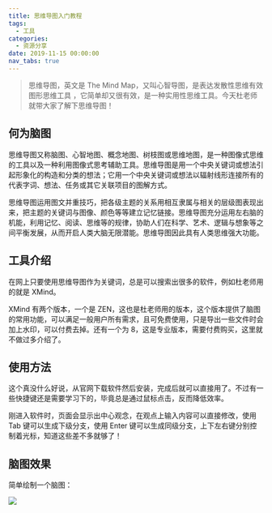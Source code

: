 ```yaml
---
title: 思维导图入门教程
tags:
  - 工具
categories:
  - 资源分享
date: 2019-11-15 00:00:00
nav_tabs: true
---
```


> 思维导图，英文是 The Mind Map，又叫心智导图，是表达发散性思维有效图形思维工具 ，它简单却又很有效，是一种实用性思维工具。今天杜老师就带大家了解下思维导图！

<!-- more -->

## 何为脑图

思维导图又称脑图、心智地图、概念地图、树枝图或思维地图，是一种图像式思维的工具以及一种利用图像式思考辅助工具。思维导图是用一个中央关键词或想法引起形象化的构造和分类的想法；它用一个中央关键词或想法以辐射线形连接所有的代表字词、想法、任务或其它关联项目的图解方式。

思维导图运用图文并重技巧，把各级主题的关系用相互隶属与相关的层级图表现出来，把主题的关键词与图像、颜色等等建立记忆链接。思维导图充分运用左右脑的机能，利用记忆、阅读、思维等的规律，协助人们在科学、艺术、逻辑与想象等之间平衡发展，从而开启人类大脑无限潜能。思维导图因此具有人类思维强大功能。

## 工具介绍

在网上只要使用思维导图作为关键词，总是可以搜索出很多的软件，例如杜老师用的就是 XMind。

XMind 有两个版本，一个是 ZEN，这也是杜老师用的版本，这个版本提供了脑图的常用功能，可以满足一般用户所有需求，且可免费使用，只是导出一些文件时会加上水印，可以付费去掉。还有一个为 8，这是专业版本，需要付费购买，这里就不做过多介绍了。

## 使用方法

这个真没什么好说，从官网下载软件然后安装，完成后就可以直接用了。不过有一些快捷键还是需要学习下的，毕竟总是通过鼠标点击，反而降低效率。

刚进入软件时，页面会显示出中心观念，在观点上输入内容可以直接修改，使用 Tab 键可以生成下级分支，使用 Enter 键可以生成同级分支，上下左右键分别控制着光标，知道这些差不多就够了！

## 脑图效果

简单绘制一个脑图：

![](https://cdn.dusays.com/2019/11/129-1.jpg)